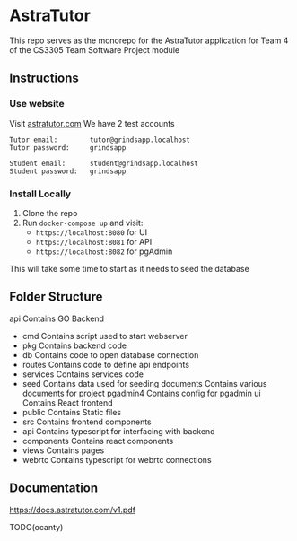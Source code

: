 # AstraTutor

This repo serves as the monorepo for the AstraTutor application for Team 4 of the CS3305 Team Software Project module

## Instructions

### Use website
Visit [astratutor.com](https://astratutor.com/)
We have 2 test accounts
```
Tutor email:        tutor@grindsapp.localhost
Tutor password:     grindsapp

Student email:      student@grindsapp.localhost
Student password:   grindsapp
```

### Install Locally
1. Clone the repo
1. Run `docker-compose up` and visit:
    * `https://localhost:8080` for UI
    * `https://localhost:8081` for API
    * `https://localhost:8082` for pgAdmin

This will take some time to start as it needs to seed the database

## Folder Structure
api             Contains GO Backend
 - cmd          Contains script used to start webserver
 - pkg          Contains backend code
  - db          Contains code to open database connection
  - routes      Contains code to define api endpoints
  - services    Contains services code
- seed          Contains data used for seeding
documents       Contains various documents for project
pgadmin4        Contains config for pgadmin
ui              Contains React frontend
- public        Contains Static files
- src           Contains frontend components
 - api          Contains typescript for interfacing with backend
 - components   Contains react components
 - views        Contains pages
 - webrtc       Contains typescript for webrtc connections

## Documentation
https://docs.astratutor.com/v1.pdf

TODO(ocanty)
